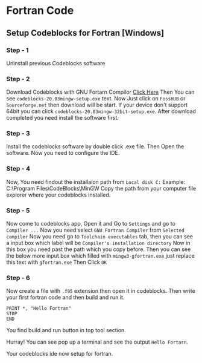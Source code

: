 # Fortran Code

## Setup Codeblocks for Fortran [Windows]

### Step - 1
Uninstall previous Codeblocks software

### Step - 2
Download Codeblocks with GNU Fortarn Compilor [Click Here](https://www.codeblocks.org/downloads/binaries/#imagesoswindows48pnglogo-microsoft-windows)
Then You can see `codeblocks-20.03mingw-setup.exe` text. Now Just click on `FossHUB` or `Sourceforge.net` then download will be start.
 If your device don't support 64bit you can click `codeblocks-20.03mingw-32bit-setup.exe`. After download completed you need install the software first.
 
 ### Step - 3 
 
 Install the codeblocks software by double click .exe file. Then Open the software. Now you need to configure the IDE.
 
 ### Step - 4
 
 Now, You need findout the installaion path from `Local disk C:`
 Example: C:\Program Files\CodeBlocks\MinGW
 Copy the path from your computer file explorer where your codeblocks installed.
 
 ### Step - 5
 
 Now come to codeblocks app, Open it and Go to `Settings` and go to `Compiler ...`
 Now you need select `GNU Fortran Compiler` from `Selected compiler` 
 Now you need go to `Toolchain executables` tab, then you can see a input box which label will be `Compiler's installation directory`
 Now in this box you need past the path which you copy before.
 Then you can see the below more input box which filled with `mingw3-gfortran.exe` just replace this text with `gfortran.exe`
 Then Click `OK`
 
 ### Step - 6
 Now create a file with `.f95` extension then open it in codeblocks.
 Then write your first fortran code and then build and run it.
 ```fortarn
 PRINT *, "Hello Fortran"
 STOP
 END
 ```
 
 You find build and run button in top tool section.
 
 Hurray! You can see pop up a terminal and see the output `Hello Fortarn`.
 
 Your codeblocks ide now setup for fortran.